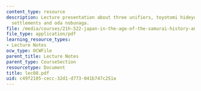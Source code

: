 ```yaml
---
content_type: resource
description: Lecture presentation about three unifiers, toyotomi hideyoshi, political
  settlements and oda nobunaga.
file: /media/courses/21h-522-japan-in-the-age-of-the-samurai-history-and-film-fall-2006/c49f2105cecc32d1d773041b747c251a_lec08.pdf
file_type: application/pdf
learning_resource_types:
- Lecture Notes
ocw_type: OCWFile
parent_title: Lecture Notes
parent_type: CourseSection
resourcetype: Document
title: lec08.pdf
uid: c49f2105-cecc-32d1-d773-041b747c251a
---
```


